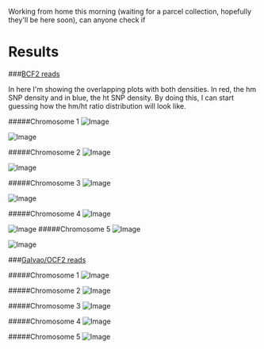 Working from home this morning (waiting for a parcel collection, hopefully they'll be here soon), can anyone check if 

Results
====

###[BCF2 reads](http://bioinfo.mpipz.mpg.de/shoremap/SHOREmap_v3.0.html)

In here I'm showing the overlapping plots with both densities. In red, the hm SNP density and in blue, the ht SNP density. By doing this, I can start guessing how the hm/ht ratio distribution will look like. 

#####Chromosome 1 
![Image](https://github.com/pilarcormo/SNP_distribution_method/blob/master/BCF2/BCF2_chromosome1/Rplot.hmhtdensities_magblue.png?raw=true)

![Image](https://github.com/pilarcormo/SNP_distribution_method/blob/master/BCF2/BCF2_chromosome1/Rplot.hist%26den.png?raw=true)


#####Chromosome 2 
![Image](https://github.com/pilarcormo/SNP_distribution_method/blob/master/BCF2/BCF2_chromosome2/Rplot.hmhtdensities_magblu.png?raw=true)

![Image](https://github.com/pilarcormo/SNP_distribution_method/blob/master/BCF2/BCF2_chromosome2/Rplot.hist%26den.png?raw=true)

#####Chromosome 3
![Image](https://github.com/pilarcormo/SNP_distribution_method/blob/master/BCF2/BCF2_chromosome3/Rplot.hmht.png?raw=true)

![Image](https://github.com/pilarcormo/SNP_distribution_method/blob/master/BCF2/BCF2_chromosome3/Rplot.hist%26den.png?raw=true)


#####Chromosome 4
![Image](https://github.com/pilarcormo/SNP_distribution_method/blob/master/BCF2/BCF2_chromosome4/Rplot.hmhtdensities_magblu.png?raw=true)

![Image](https://github.com/pilarcormo/SNP_distribution_method/blob/master/BCF2/BCF2_chromosome4/Rplot.hist%26den.png?raw=true)
#####Chromosome 5 
![Image](https://github.com/pilarcormo/SNP_distribution_method/blob/master/BCF2/BCF2_chromosome5/Rplot.hmhtdensities_magblu.png?raw=true)

![Image](https://github.com/pilarcormo/SNP_distribution_method/blob/master/BCF2/BCF2_chromosome5/Rplot.hist%26den.png?raw=true)

###[Galvao/OCF2 reads](http://bioinfo.mpipz.mpg.de/shoremap/SHOREmap_v3.0.html)

#####Chromosome 1 
![Image](https://github.com/pilarcormo/SNP_distribution_method/blob/master/Galvao/chromosome1/Rplot.hmhtdensities.png?raw=true)

#####Chromosome 2 
![Image](https://github.com/pilarcormo/SNP_distribution_method/blob/master/Galvao/chromosome2/Rplot.hmht.png?raw=true)


#####Chromosome 3
![Image](https://github.com/pilarcormo/SNP_distribution_method/blob/master/Galvao/chromosome3/Rplot.png?raw=true)



#####Chromosome 4
![Image](https://github.com/pilarcormo/SNP_distribution_method/blob/master/Galvao/chromosome4/Rplot.hmht.png?raw=true)

#####Chromosome 5 
![Image](https://github.com/pilarcormo/SNP_distribution_method/blob/master/Galvao/chromosome5/Rplot.hmht.png?raw=true)
